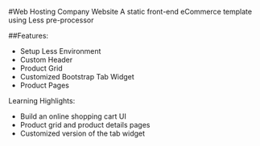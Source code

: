 #Web Hosting Company Website
A static front-end eCommerce template using Less pre-processor

##Features:
-	Setup Less Environment
-	Custom Header
-	Product Grid
-	Customized Bootstrap Tab Widget
-	Product Pages

Learning Highlights:
-	Build an online shopping cart UI
-	Product grid and product details pages
-	Customized version of the tab widget